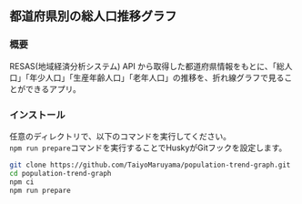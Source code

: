 ## 都道府県別の総人口推移グラフ

### 概要

RESAS(地域経済分析システム) API から取得した都道府県情報をもとに、「総人口」「年少人口」「生産年齢人口」「老年人口」の推移を、折れ線グラフで見ることができるアプリ。

### インストール

任意のディレクトリで、以下のコマンドを実行してください。<br>
`npm run prepare`コマンドを実行することでHuskyがGitフックを設定します。

```sh
git clone https://github.com/TaiyoMaruyama/population-trend-graph.git
cd population-trend-graph
npm ci
npm run prepare
```
